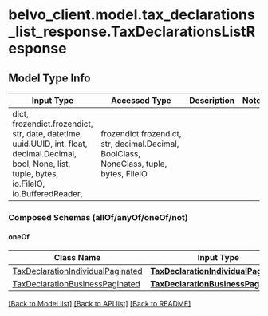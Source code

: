 # belvo_client.model.tax_declarations_list_response.TaxDeclarationsListResponse

## Model Type Info
Input Type | Accessed Type | Description | Notes
------------ | ------------- | ------------- | -------------
dict, frozendict.frozendict, str, date, datetime, uuid.UUID, int, float, decimal.Decimal, bool, None, list, tuple, bytes, io.FileIO, io.BufferedReader,  | frozendict.frozendict, str, decimal.Decimal, BoolClass, NoneClass, tuple, bytes, FileIO |  | 

### Composed Schemas (allOf/anyOf/oneOf/not)
#### oneOf
Class Name | Input Type | Accessed Type | Description | Notes
------------- | ------------- | ------------- | ------------- | -------------
[TaxDeclarationIndividualPaginated](TaxDeclarationIndividualPaginated.md) | [**TaxDeclarationIndividualPaginated**](TaxDeclarationIndividualPaginated.md) | [**TaxDeclarationIndividualPaginated**](TaxDeclarationIndividualPaginated.md) |  | 
[TaxDeclarationBusinessPaginated](TaxDeclarationBusinessPaginated.md) | [**TaxDeclarationBusinessPaginated**](TaxDeclarationBusinessPaginated.md) | [**TaxDeclarationBusinessPaginated**](TaxDeclarationBusinessPaginated.md) |  | 

[[Back to Model list]](../../README.md#documentation-for-models) [[Back to API list]](../../README.md#documentation-for-api-endpoints) [[Back to README]](../../README.md)

